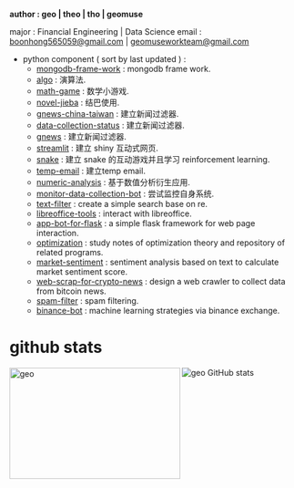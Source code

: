 **author : geo | theo | tho | geomuse**

major : Financial Engineering | Data Science
email  : boonhong565059@gmail.com | geomuseworkteam@gmail.com

- python component ( sort by last updated ) :
    - [mongodb-frame-work](https://github.com/geomuse/mongodb_frame_work) : mongodb frame work.
    - [algo](https://github.com/geomuse/algo) : 演算法.
    - [math-game](https://github.com/geomuse/math_game) : 数学小游戏.
    - [novel-jieba](https://github.com/geomuse/novel_jieba) : 结巴使用.     
    - [gnews-china-taiwan](https://github.com/geomuse/gnews_china_taiwan) : 建立新闻过滤器.
    - [data-collection-status](https://github.com/geomuse/data_collection_status) : 建立新闻过滤器.
    - [gnews](https://github.com/geomuse/gnews) : 建立新闻过滤器.
    - [streamlit](https://github.com/geomuse/streamlit) : 建立 shiny 互动式网页.
    - [snake](https://github.com/geomuse/snake) : 建立 snake 的互动游戏并且学习 reinforcement learning.
    - [temp-email](https://github.com/geomuse/temp-email) : 建立temp email.
    - [numeric-analysis](https://github.com/geomuse/numeric-analysis) : 基于数值分析衍生应用.
    - [monitor-data-collection-bot](https://github.com/geomuse/monitor-data-collection-bot) : 尝试监控自身系统.
    - [text-filter](https://github.com/geomuse/text-filter) : create a simple search base on re.
    - [libreoffice-tools](https://github.com/geomuse/libreoffice-tools) : interact with libreoffice.
    - [app-bot-for-flask](https://github.com/geomuse/app-bot-for-flask) : a simple flask framework for web page interaction.
    - [optimization](https://github.com/geomuse/optimization) : study notes of optimization theory and repository of related programs.
    - [market-sentiment](https://github.com/geomuse/market-sentiment) : sentiment analysis based on text to calculate market sentiment score.
    - [web-scrap-for-crypto-news](https://github.com/geomuse/web-scrap-for-crypto-news) : design a web crawler to collect data from bitcoin news.
    - [spam-filter](https://github.com/geomuse/spam-filter) : spam filtering.
    - [binance-bot](https://github.com/geomuse/binance-bot) : machine learning strategies via binance exchange.
 
# github stats

<p><img align="left" width='300' height='195' src="https://github-readme-stats.vercel.app/api/top-langs/?username=geomuse&count_private=true&show_icons=true&layout=compact" alt="geo"/></p>

<img align='left'>![geo GitHub stats](https://github-readme-stats.vercel.app/api?username=geomuse\&count_private=true&show_icons=true&rank_icon=github)</img>
